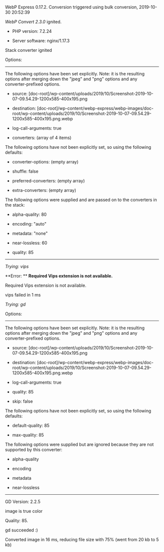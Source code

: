 WebP Express 0.17.2. Conversion triggered using bulk conversion, 2019-10-30 20:52:39

*WebP Convert 2.3.0*  ignited.
- PHP version: 7.2.24
- Server software: nginx/1.17.3

Stack converter ignited

Options:
------------
The following options have been set explicitly. Note: it is the resulting options after merging down the "jpeg" and "png" options and any converter-prefixed options.
- source: [doc-root]/wp-content/uploads/2019/10/Screenshot-2019-10-07-09.54.29-1200x585-400x195.png
- destination: [doc-root]/wp-content/webp-express/webp-images/doc-root/wp-content/uploads/2019/10/Screenshot-2019-10-07-09.54.29-1200x585-400x195.png.webp
- log-call-arguments: true
- converters: (array of 4 items)

The following options have not been explicitly set, so using the following defaults:
- converter-options: (empty array)
- shuffle: false
- preferred-converters: (empty array)
- extra-converters: (empty array)

The following options were supplied and are passed on to the converters in the stack:
- alpha-quality: 80
- encoding: "auto"
- metadata: "none"
- near-lossless: 60
- quality: 85
------------


*Trying: vips* 

**Error: ** **Required Vips extension is not available.** 
Required Vips extension is not available.
vips failed in 1 ms

*Trying: gd* 

Options:
------------
The following options have been set explicitly. Note: it is the resulting options after merging down the "jpeg" and "png" options and any converter-prefixed options.
- source: [doc-root]/wp-content/uploads/2019/10/Screenshot-2019-10-07-09.54.29-1200x585-400x195.png
- destination: [doc-root]/wp-content/webp-express/webp-images/doc-root/wp-content/uploads/2019/10/Screenshot-2019-10-07-09.54.29-1200x585-400x195.png.webp
- log-call-arguments: true
- quality: 85
- skip: false

The following options have not been explicitly set, so using the following defaults:
- default-quality: 85
- max-quality: 85

The following options were supplied but are ignored because they are not supported by this converter:
- alpha-quality
- encoding
- metadata
- near-lossless
------------

GD Version: 2.2.5
image is true color
Quality: 85. 
gd succeeded :)

Converted image in 16 ms, reducing file size with 75% (went from 20 kb to 5 kb)
